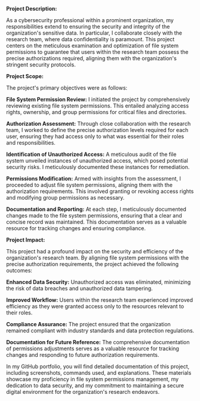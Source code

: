 **Project Description:**

As a cybersecurity professional within a prominent organization, my responsibilities extend to ensuring the security and integrity of the organization's sensitive data. In particular, I collaborate closely with the research team, where data confidentiality is paramount. This project centers on the meticulous examination and optimization of file system permissions to guarantee that users within the research team possess the precise authorizations required, aligning them with the organization's stringent security protocols.

**Project Scope:**

The project's primary objectives were as follows:

**File System Permission Review:** I initiated the project by comprehensively reviewing existing file system permissions. This entailed analyzing access rights, ownership, and group permissions for critical files and directories.

**Authorization Assessment:** Through close collaboration with the research team, I worked to define the precise authorization levels required for each user, ensuring they had access only to what was essential for their roles and responsibilities.

**Identification of Unauthorized Access:** A meticulous audit of the file system unveiled instances of unauthorized access, which posed potential security risks. I meticulously documented these instances for remediation.

**Permissions Modification:** Armed with insights from the assessment, I proceeded to adjust file system permissions, aligning them with the authorization requirements. This involved granting or revoking access rights and modifying group permissions as necessary.

**Documentation and Reporting:** At each step, I meticulously documented changes made to the file system permissions, ensuring that a clear and concise record was maintained. This documentation serves as a valuable resource for tracking changes and ensuring compliance.

**Project Impact:**

This project had a profound impact on the security and efficiency of the organization's research team. By aligning file system permissions with the precise authorization requirements, the project achieved the following outcomes:

**Enhanced Data Security:** Unauthorized access was eliminated, minimizing the risk of data breaches and unauthorized data tampering.

**Improved Workflow:** Users within the research team experienced improved efficiency as they were granted access only to the resources relevant to their roles.

**Compliance Assurance:** The project ensured that the organization remained compliant with industry standards and data protection regulations.

**Documentation for Future Reference:** The comprehensive documentation of permissions adjustments serves as a valuable resource for tracking changes and responding to future authorization requirements.

In my GitHub portfolio, you will find detailed documentation of this project, including screenshots, commands used, and explanations. These materials showcase my proficiency in file system permissions management, my dedication to data security, and my commitment to maintaining a secure digital environment for the organization's research endeavors.
